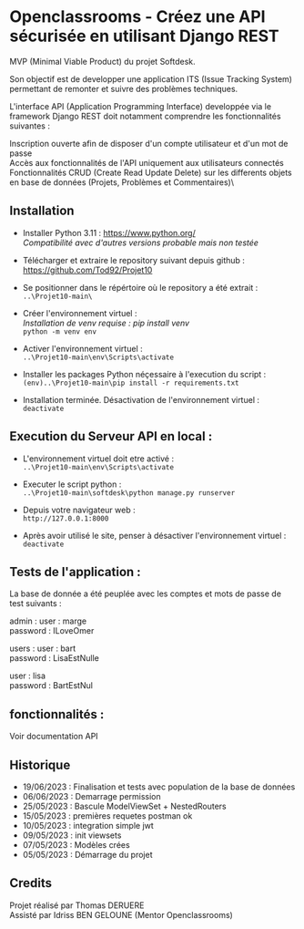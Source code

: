 # Openclassrooms - Créez une API sécurisée en utilisant Django REST

MVP (Minimal Viable Product) du projet Softdesk.

Son objectif est de developper une application ITS (Issue Tracking System) permettant de remonter et suivre des problèmes techniques.

L'interface API (Application Programming Interface) developpée via le framework Django REST doit notamment comprendre les fonctionnalités suivantes :

Inscription ouverte afin de disposer d'un compte utilisateur et d'un mot de passe\
Accès aux fonctionnalités de l'API uniquement aux utilisateurs connectés\
Fonctionnalités CRUD (Create Read Update Delete) sur les differents objets en base de données (Projets, Problèmes et Commentaires)\



## Installation

* Installer Python 3.11 :
 https://www.python.org/  \
  _Compatibilité avec d'autres versions probable mais non testée_

* Télécharger et extraire le repository suivant depuis github :\
https://github.com/Tod92/Projet10

* Se positionner dans le répértoire où le repository a été extrait :\
  `..\Projet10-main\`

* Créer l'environnement virtuel :\
_Installation de venv requise : pip install venv_\
  `python -m venv env`

* Activer l'environnement virtuel :\
  `..\Projet10-main\env\Scripts\activate`

* Installer les packages Python néçessaire à l'execution du script :\
  `(env)..\Projet10-main\pip install -r requirements.txt`

* Installation terminée. Désactivation de l'environnement virtuel :\
  `deactivate`

## Execution du Serveur API en local :

* L'environnement virtuel doit etre activé :\
  `..\Projet10-main\env\Scripts\activate`

* Executer le script python :\
  `..\Projet10-main\softdesk\python manage.py runserver`

* Depuis votre navigateur web :\
  `http://127.0.0.1:8000`

* Après avoir utilisé le site, penser à désactiver l'environnement virtuel :\
  `deactivate`

## Tests de l'application :

La base de donnée a été peuplée avec les comptes et mots de passe de test suivants :

admin :
user : marge\
password : ILoveOmer

users :
user : bart\
password : LisaEstNulle

user : lisa\
password : BartEstNul



## fonctionnalités :

Voir documentation API

## Historique

* 19/06/2023 : Finalisation et tests avec population de la base de données
* 06/06/2023 : Demarrage permission
* 25/05/2023 : Bascule ModelViewSet + NestedRouters
* 15/05/2023 : premières requetes postman ok
* 10/05/2023 : integration simple jwt
* 09/05/2023 : init viewsets
* 07/05/2023 : Modèles crées
* 05/05/2023 : Démarrage du projet

## Credits
Projet réalisé par Thomas DERUERE\
Assisté par Idriss BEN GELOUNE (Mentor Openclassrooms)
